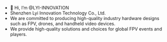 - 👋 Hi, I’m @LYI-INNOVATION
- Shenzhen Lyi Innovation Technology Co., Ltd.
- We are committed to producing high-quality industry hardware designs such as FPV, drones, and handheld video devices.
- We provide high-quality solutions and choices for global FPV events and players.

<!---
LYI-INNOVATION/LYI-INNOVATION is a ✨ special ✨ repository because its `README.md` (this file) appears on your GitHub profile.
You can click the Preview link to take a look at your changes.
--->
